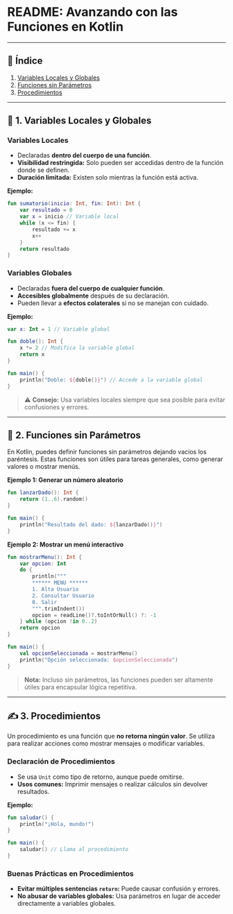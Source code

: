 # README: Avanzando con las Funciones en Kotlin

---

## 📌 **Índice**

1. [Variables Locales y Globales](#variables-locales-y-globales)
2. [Funciones sin Parámetros](#funciones-sin-parámetros)
3. [Procedimientos](#procedimientos)

---

## 🔄 **1. Variables Locales y Globales**

### Variables Locales
- Declaradas **dentro del cuerpo de una función**.
- **Visibilidad restringida:** Solo pueden ser accedidas dentro de la función donde se definen.
- **Duración limitada:** Existen solo mientras la función está activa.

**Ejemplo:**
```kotlin
fun sumatorio(inicio: Int, fin: Int): Int {
    var resultado = 0
    var x = inicio // Variable local
    while (x <= fin) {
        resultado += x
        x++
    }
    return resultado
}
```

### Variables Globales
- Declaradas **fuera del cuerpo de cualquier función**.
- **Accesibles globalmente** después de su declaración.
- Pueden llevar a **efectos colaterales** si no se manejan con cuidado.

**Ejemplo:**
```kotlin
var x: Int = 1 // Variable global

fun doble(): Int {
    x *= 2 // Modifica la variable global
    return x
}

fun main() {
    println("Doble: ${doble()}") // Accede a la variable global
}
```

> ⚠️ **Consejo:** Usa variables locales siempre que sea posible para evitar confusiones y errores.

---

## 🎲 **2. Funciones sin Parámetros**

En Kotlin, puedes definir funciones sin parámetros dejando vacíos los paréntesis. Estas funciones son útiles para tareas generales, como generar valores o mostrar menús.

**Ejemplo 1: Generar un número aleatorio**
```kotlin
fun lanzarDado(): Int {
    return (1..6).random()
}

fun main() {
    println("Resultado del dado: ${lanzarDado()}")
}
```

**Ejemplo 2: Mostrar un menú interactivo**
```kotlin
fun mostrarMenu(): Int {
    var opcion: Int
    do {
        println("""
        ****** MENU ******
        1. Alta Usuario
        2. Consultar Usuario
        0. Salir
        """.trimIndent())
        opcion = readLine()?.toIntOrNull() ?: -1
    } while (opcion !in 0..2)
    return opcion
}

fun main() {
    val opcionSeleccionada = mostrarMenu()
    println("Opción seleccionada: $opcionSeleccionada")
}
```

> **Nota:** Incluso sin parámetros, las funciones pueden ser altamente útiles para encapsular lógica repetitiva.

---

## ✍️ **3. Procedimientos**

Un procedimiento es una función que **no retorna ningún valor**. Se utiliza para realizar acciones como mostrar mensajes o modificar variables.

### Declaración de Procedimientos
- Se usa `Unit` como tipo de retorno, aunque puede omitirse.
- **Usos comunes:** Imprimir mensajes o realizar cálculos sin devolver resultados.

**Ejemplo:**
```kotlin
fun saludar() {
    println("¡Hola, mundo!")
}

fun main() {
    saludar() // Llama al procedimiento
}
```

### Buenas Prácticas en Procedimientos
- **Evitar múltiples sentencias `return`:** Puede causar confusión y errores.
- **No abusar de variables globales:** Usa parámetros en lugar de acceder directamente a variables globales.